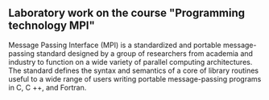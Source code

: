 ## Laboratory work on the course "Programming technology MPI"
  Message Passing Interface (MPI) is a standardized and portable message-passing standard designed by a group of researchers
from academia and industry to function on a wide variety of parallel computing architectures.
  The standard defines the syntax and semantics of a core of library routines useful to a wide range of users writing portable
message-passing programs in C, C ++, and Fortran.
